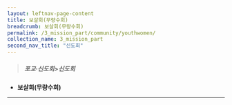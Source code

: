 ```yaml
---
layout: leftnav-page-content
title: 보살회(무량수회)
breadcrumb: 보살회(무량수회)
permalink: /3_mission_part/community/youthwomen/
collection_name: 3_mission_part
second_nav_title: "신도회"
---
```


> ##### **포교·신도회>신도회**

* **보살회(무량수회)**
---






